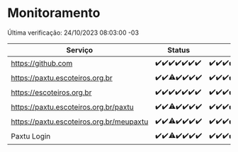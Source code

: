 # Monitoramento

Última verificação: 24/10/2023 08:03:00 -03

|Serviço|Status|Últimas 24h|
|---|---|---|
|https://github.com|<span title="2023-10-17: OK=24">✔️</span><span title="2023-10-18: OK=24">✔️</span><span title="2023-10-19: OK=24">✔️</span><span title="2023-10-20: OK=24">✔️</span><span title="2023-10-21: OK=24">✔️</span><span title="2023-10-22: OK=24">✔️</span><span title="2023-10-23: OK=11">✔️</span>|<span title="23/10/2023 08:03:00 -03 : 200">✔️</span><span title="23/10/2023 09:11:00 -03 : 200">✔️</span><span title="23/10/2023 10:09:00 -03 : 200">✔️</span><span title="23/10/2023 11:05:00 -03 : 200">✔️</span><span title="23/10/2023 12:06:00 -03 : 200">✔️</span><span title="23/10/2023 13:07:00 -03 : 200">✔️</span><span title="23/10/2023 14:05:00 -03 : 200">✔️</span><span title="23/10/2023 15:06:00 -03 : 200">✔️</span><span title="23/10/2023 16:03:00 -03 : 200">✔️</span><span title="23/10/2023 17:04:00 -03 : 200">✔️</span><span title="23/10/2023 18:03:00 -03 : 200">✔️</span><span title="23/10/2023 19:04:00 -03 : 200">✔️</span><span title="23/10/2023 20:05:00 -03 : 200">✔️</span><span title="23/10/2023 21:29:00 -03 : 200">✔️</span><span title="23/10/2023 22:40:00 -03 : 200">✔️</span><span title="23/10/2023 23:14:00 -03 : 200">✔️</span><span title="24/10/2023 00:06:00 -03 : 200">✔️</span><span title="24/10/2023 01:07:00 -03 : 200">✔️</span><span title="24/10/2023 02:05:00 -03 : 200">✔️</span><span title="24/10/2023 03:08:00 -03 : 200">✔️</span><span title="24/10/2023 04:05:00 -03 : 200">✔️</span><span title="24/10/2023 05:08:00 -03 : 200">✔️</span><span title="24/10/2023 06:06:00 -03 : 200">✔️</span><span title="24/10/2023 07:06:00 -03 : 200">✔️</span><span title="24/10/2023 08:03:00 -03 : 200">✔️</span>|
|https://paxtu.escoteiros.org.br|<span title="2023-10-17: OK=24">✔️</span><span title="2023-10-18: OK=24">✔️</span><span title="2023-10-19: OK=23, Falhas=1">⚠️</span><span title="2023-10-20: OK=24">✔️</span><span title="2023-10-21: OK=24">✔️</span><span title="2023-10-22: OK=24">✔️</span><span title="2023-10-23: OK=11">✔️</span>|<span title="23/10/2023 08:03:00 -03 : 200">✔️</span><span title="23/10/2023 09:11:00 -03 : 200">✔️</span><span title="23/10/2023 10:09:00 -03 : 200">✔️</span><span title="23/10/2023 11:05:00 -03 : 200">✔️</span><span title="23/10/2023 12:06:00 -03 : 200">✔️</span><span title="23/10/2023 13:07:00 -03 : 200">✔️</span><span title="23/10/2023 14:05:00 -03 : 200">✔️</span><span title="23/10/2023 15:06:00 -03 : 200">✔️</span><span title="23/10/2023 16:03:00 -03 : 200">✔️</span><span title="23/10/2023 17:04:00 -03 : 200">✔️</span><span title="23/10/2023 18:03:00 -03 : 200">✔️</span><span title="23/10/2023 19:04:00 -03 : 200">✔️</span><span title="23/10/2023 20:05:00 -03 : 200">✔️</span><span title="23/10/2023 21:29:00 -03 : 200">✔️</span><span title="23/10/2023 22:40:00 -03 : 200">✔️</span><span title="23/10/2023 23:14:00 -03 : 200">✔️</span><span title="24/10/2023 00:06:00 -03 : 200">✔️</span><span title="24/10/2023 01:07:00 -03 : 200">✔️</span><span title="24/10/2023 02:05:00 -03 : 502">❌</span><span title="24/10/2023 03:08:00 -03 : 502">❌</span><span title="24/10/2023 04:05:00 -03 : 502">❌</span><span title="24/10/2023 05:08:00 -03 : 502">❌</span><span title="24/10/2023 06:06:00 -03 : 502">❌</span><span title="24/10/2023 07:06:00 -03 : 502">❌</span><span title="24/10/2023 08:03:00 -03 : 502">❌</span>|
|https://escoteiros.org.br|<span title="2023-10-17: OK=24">✔️</span><span title="2023-10-18: OK=24">✔️</span><span title="2023-10-19: OK=24">✔️</span><span title="2023-10-20: OK=24">✔️</span><span title="2023-10-21: OK=24">✔️</span><span title="2023-10-22: OK=24">✔️</span><span title="2023-10-23: OK=11">✔️</span>|<span title="23/10/2023 08:03:00 -03 : 200">✔️</span><span title="23/10/2023 09:11:00 -03 : 200">✔️</span><span title="23/10/2023 10:09:00 -03 : 200">✔️</span><span title="23/10/2023 11:05:00 -03 : 200">✔️</span><span title="23/10/2023 12:06:00 -03 : 200">✔️</span><span title="23/10/2023 13:07:00 -03 : 200">✔️</span><span title="23/10/2023 14:05:00 -03 : 200">✔️</span><span title="23/10/2023 15:06:00 -03 : 200">✔️</span><span title="23/10/2023 16:03:00 -03 : 200">✔️</span><span title="23/10/2023 17:04:00 -03 : 200">✔️</span><span title="23/10/2023 18:03:00 -03 : 200">✔️</span><span title="23/10/2023 19:04:00 -03 : 200">✔️</span><span title="23/10/2023 20:05:00 -03 : 200">✔️</span><span title="23/10/2023 21:29:00 -03 : 200">✔️</span><span title="23/10/2023 22:40:00 -03 : 200">✔️</span><span title="23/10/2023 23:14:00 -03 : 200">✔️</span><span title="24/10/2023 00:06:00 -03 : 200">✔️</span><span title="24/10/2023 01:07:00 -03 : 200">✔️</span><span title="24/10/2023 02:05:00 -03 : 200">✔️</span><span title="24/10/2023 03:08:00 -03 : 200">✔️</span><span title="24/10/2023 04:05:00 -03 : 200">✔️</span><span title="24/10/2023 05:09:00 -03 : 200">✔️</span><span title="24/10/2023 06:06:00 -03 : 200">✔️</span><span title="24/10/2023 07:06:00 -03 : 200">✔️</span><span title="24/10/2023 08:03:00 -03 : 200">✔️</span>|
|https://paxtu.escoteiros.org.br/paxtu|<span title="2023-10-17: OK=24">✔️</span><span title="2023-10-18: OK=24">✔️</span><span title="2023-10-19: OK=23, Falhas=1">⚠️</span><span title="2023-10-20: OK=24">✔️</span><span title="2023-10-21: OK=24">✔️</span><span title="2023-10-22: OK=24">✔️</span><span title="2023-10-23: OK=11">✔️</span>|<span title="23/10/2023 08:03:00 -03 : 200">✔️</span><span title="23/10/2023 09:11:00 -03 : 200">✔️</span><span title="23/10/2023 10:09:00 -03 : 200">✔️</span><span title="23/10/2023 11:05:00 -03 : 200">✔️</span><span title="23/10/2023 12:06:00 -03 : 200">✔️</span><span title="23/10/2023 13:07:00 -03 : 200">✔️</span><span title="23/10/2023 14:05:00 -03 : 200">✔️</span><span title="23/10/2023 15:06:00 -03 : 200">✔️</span><span title="23/10/2023 16:03:00 -03 : 200">✔️</span><span title="23/10/2023 17:04:00 -03 : 200">✔️</span><span title="23/10/2023 18:03:00 -03 : 200">✔️</span><span title="23/10/2023 19:04:00 -03 : 200">✔️</span><span title="23/10/2023 20:05:00 -03 : 200">✔️</span><span title="23/10/2023 21:29:00 -03 : 200">✔️</span><span title="23/10/2023 22:40:00 -03 : 200">✔️</span><span title="23/10/2023 23:14:00 -03 : 200">✔️</span><span title="24/10/2023 00:06:00 -03 : 200">✔️</span><span title="24/10/2023 01:07:00 -03 : 200">✔️</span><span title="24/10/2023 02:05:00 -03 : 502">❌</span><span title="24/10/2023 03:08:00 -03 : 502">❌</span><span title="24/10/2023 04:05:00 -03 : 502">❌</span><span title="24/10/2023 05:09:00 -03 : 502">❌</span><span title="24/10/2023 06:06:00 -03 : 502">❌</span><span title="24/10/2023 07:06:00 -03 : 502">❌</span><span title="24/10/2023 08:03:00 -03 : 502">❌</span>|
|https://paxtu.escoteiros.org.br/meupaxtu|<span title="2023-10-17: OK=24">✔️</span><span title="2023-10-18: OK=24">✔️</span><span title="2023-10-19: OK=23, Falhas=1">⚠️</span><span title="2023-10-20: OK=24">✔️</span><span title="2023-10-21: OK=24">✔️</span><span title="2023-10-22: OK=24">✔️</span><span title="2023-10-23: OK=11">✔️</span>|<span title="23/10/2023 08:04:00 -03 : 200">✔️</span><span title="23/10/2023 09:11:00 -03 : 200">✔️</span><span title="23/10/2023 10:09:00 -03 : 200">✔️</span><span title="23/10/2023 11:05:00 -03 : 200">✔️</span><span title="23/10/2023 12:06:00 -03 : 200">✔️</span><span title="23/10/2023 13:07:00 -03 : 200">✔️</span><span title="23/10/2023 14:05:00 -03 : 200">✔️</span><span title="23/10/2023 15:06:00 -03 : 200">✔️</span><span title="23/10/2023 16:03:00 -03 : 200">✔️</span><span title="23/10/2023 17:04:00 -03 : 200">✔️</span><span title="23/10/2023 18:04:00 -03 : 200">✔️</span><span title="23/10/2023 19:04:00 -03 : 200">✔️</span><span title="23/10/2023 20:05:00 -03 : 200">✔️</span><span title="23/10/2023 21:29:00 -03 : 200">✔️</span><span title="23/10/2023 22:40:00 -03 : 200">✔️</span><span title="23/10/2023 23:14:00 -03 : 200">✔️</span><span title="24/10/2023 00:06:00 -03 : 200">✔️</span><span title="24/10/2023 01:07:00 -03 : 200">✔️</span><span title="24/10/2023 02:05:00 -03 : 502">❌</span><span title="24/10/2023 03:08:00 -03 : 502">❌</span><span title="24/10/2023 04:05:00 -03 : 502">❌</span><span title="24/10/2023 05:09:00 -03 : 502">❌</span><span title="24/10/2023 06:06:00 -03 : 502">❌</span><span title="24/10/2023 07:06:00 -03 : 502">❌</span><span title="24/10/2023 08:03:00 -03 : 502">❌</span>|
|Paxtu Login|<span title="2023-10-17: OK=24">✔️</span><span title="2023-10-18: OK=24">✔️</span><span title="2023-10-19: OK=23, Falhas=1">⚠️</span><span title="2023-10-20: OK=24">✔️</span><span title="2023-10-21: OK=24">✔️</span><span title="2023-10-22: OK=24">✔️</span><span title="2023-10-23: OK=11">✔️</span>|<span title="23/10/2023 08:04:00 -03 : 200">✔️</span><span title="23/10/2023 09:11:00 -03 : 200">✔️</span><span title="23/10/2023 10:09:00 -03 : 200">✔️</span><span title="23/10/2023 11:05:00 -03 : 200">✔️</span><span title="23/10/2023 12:06:00 -03 : 200">✔️</span><span title="23/10/2023 13:07:00 -03 : 200">✔️</span><span title="23/10/2023 14:05:00 -03 : 200">✔️</span><span title="23/10/2023 15:06:00 -03 : 200">✔️</span><span title="23/10/2023 16:03:00 -03 : 200">✔️</span><span title="23/10/2023 17:04:00 -03 : 200">✔️</span><span title="23/10/2023 18:04:00 -03 : 200">✔️</span><span title="23/10/2023 19:04:00 -03 : 200">✔️</span><span title="23/10/2023 20:05:00 -03 : 200">✔️</span><span title="23/10/2023 21:29:00 -03 : 200">✔️</span><span title="23/10/2023 22:40:00 -03 : 200">✔️</span><span title="23/10/2023 23:14:00 -03 : 200">✔️</span><span title="24/10/2023 00:06:00 -03 : 200">✔️</span><span title="24/10/2023 01:07:00 -03 : 200">✔️</span><span title="24/10/2023 02:05:00 -03 : 502">❌</span><span title="24/10/2023 03:08:00 -03 : 502">❌</span><span title="24/10/2023 04:05:00 -03 : 502">❌</span><span title="24/10/2023 05:09:00 -03 : 502">❌</span><span title="24/10/2023 06:06:00 -03 : 502">❌</span><span title="24/10/2023 07:06:00 -03 : 502">❌</span><span title="24/10/2023 08:03:00 -03 : 502">❌</span>|
